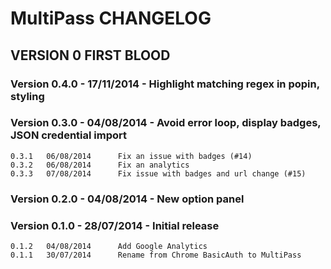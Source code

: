 MultiPass CHANGELOG
===================

VERSION 0 FIRST BLOOD
---------------------

### Version 0.4.0 - 17/11/2014 - Highlight matching regex in popin, styling

### Version 0.3.0 - 04/08/2014 - Avoid error loop, display badges, JSON credential import

    0.3.1	06/08/2014		Fix an issue with badges (#14)
    0.3.2	06/08/2014		Fix an analytics
    0.3.3	07/08/2014		Fix issue with badges and url change (#15)

### Version 0.2.0 - 04/08/2014 - New option panel

### Version 0.1.0 - 28/07/2014 - Initial release

    0.1.2	04/08/2014		Add Google Analytics
    0.1.1	30/07/2014		Rename from Chrome BasicAuth to MultiPass
